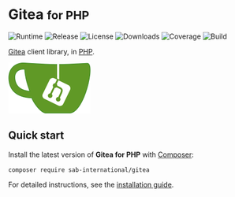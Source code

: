 # Gitea <small>for PHP</small>
![Runtime](https://img.shields.io/packagist/php-v/sab-international/gitea.svg) ![Release](https://img.shields.io/packagist/v/sab-international/gitea.svg) ![License](https://img.shields.io/packagist/l/sab-international/gitea.svg) ![Downloads](https://img.shields.io/packagist/dt/sab-international/gitea.svg) ![Coverage](https://coveralls.io/repos/github/sab-international/gitea.php/badge.svg) ![Build](https://travis-ci.com/sab-international/gitea.php.svg)

[Gitea](https://gitea.io) client library, in [PHP](https://secure.php.net).

![Gitea](img/gitea.png)

## Quick start
Install the latest version of **Gitea for PHP** with [Composer](https://getcomposer.org):

```shell
composer require sab-international/gitea
```

For detailed instructions, see the [installation guide](installation.md).
